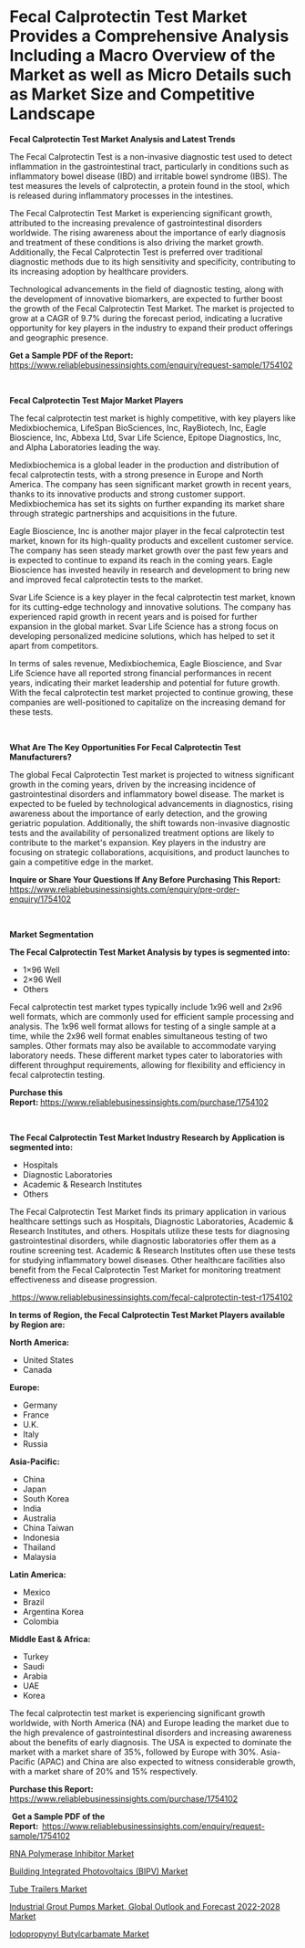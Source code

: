 <p><h1>Fecal Calprotectin Test Market Provides a Comprehensive Analysis Including a Macro Overview of the Market as well as Micro Details such as Market Size and Competitive Landscape</h1></p><p><strong>Fecal Calprotectin Test Market Analysis and Latest Trends</strong></p>
<p><p>The Fecal Calprotectin Test is a non-invasive diagnostic test used to detect inflammation in the gastrointestinal tract, particularly in conditions such as inflammatory bowel disease (IBD) and irritable bowel syndrome (IBS). The test measures the levels of calprotectin, a protein found in the stool, which is released during inflammatory processes in the intestines.</p><p>The Fecal Calprotectin Test Market is experiencing significant growth, attributed to the increasing prevalence of gastrointestinal disorders worldwide. The rising awareness about the importance of early diagnosis and treatment of these conditions is also driving the market growth. Additionally, the Fecal Calprotectin Test is preferred over traditional diagnostic methods due to its high sensitivity and specificity, contributing to its increasing adoption by healthcare providers.</p><p>Technological advancements in the field of diagnostic testing, along with the development of innovative biomarkers, are expected to further boost the growth of the Fecal Calprotectin Test Market. The market is projected to grow at a CAGR of 9.7% during the forecast period, indicating a lucrative opportunity for key players in the industry to expand their product offerings and geographic presence.</p></p>
<p><strong>Get a Sample PDF of the Report:&nbsp;</strong> <a href="https://www.reliablebusinessinsights.com/enquiry/request-sample/1754102">https://www.reliablebusinessinsights.com/enquiry/request-sample/1754102</a></p>
<p>&nbsp;</p>
<p><strong>Fecal Calprotectin Test Major Market Players</strong></p>
<p><p>The fecal calprotectin test market is highly competitive, with key players like Medixbiochemica, LifeSpan BioSciences, Inc, RayBiotech, Inc, Eagle Bioscience, Inc, Abbexa Ltd, Svar Life Science, Epitope Diagnostics, Inc, and Alpha Laboratories leading the way. </p><p>Medixbiochemica is a global leader in the production and distribution of fecal calprotectin tests, with a strong presence in Europe and North America. The company has seen significant market growth in recent years, thanks to its innovative products and strong customer support. Medixbiochemica has set its sights on further expanding its market share through strategic partnerships and acquisitions in the future.</p><p>Eagle Bioscience, Inc is another major player in the fecal calprotectin test market, known for its high-quality products and excellent customer service. The company has seen steady market growth over the past few years and is expected to continue to expand its reach in the coming years. Eagle Bioscience has invested heavily in research and development to bring new and improved fecal calprotectin tests to the market.</p><p>Svar Life Science is a key player in the fecal calprotectin test market, known for its cutting-edge technology and innovative solutions. The company has experienced rapid growth in recent years and is poised for further expansion in the global market. Svar Life Science has a strong focus on developing personalized medicine solutions, which has helped to set it apart from competitors.</p><p>In terms of sales revenue, Medixbiochemica, Eagle Bioscience, and Svar Life Science have all reported strong financial performances in recent years, indicating their market leadership and potential for future growth. With the fecal calprotectin test market projected to continue growing, these companies are well-positioned to capitalize on the increasing demand for these tests.</p></p>
<p>&nbsp;</p>
<p><strong>What Are The Key Opportunities For Fecal Calprotectin Test Manufacturers?</strong></p>
<p><p>The global Fecal Calprotectin Test market is projected to witness significant growth in the coming years, driven by the increasing incidence of gastrointestinal disorders and inflammatory bowel disease. The market is expected to be fueled by technological advancements in diagnostics, rising awareness about the importance of early detection, and the growing geriatric population. Additionally, the shift towards non-invasive diagnostic tests and the availability of personalized treatment options are likely to contribute to the market's expansion. Key players in the industry are focusing on strategic collaborations, acquisitions, and product launches to gain a competitive edge in the market.</p></p>
<p><strong>Inquire or Share Your Questions If Any Before Purchasing This Report:</strong> <a href="https://www.reliablebusinessinsights.com/enquiry/pre-order-enquiry/1754102">https://www.reliablebusinessinsights.com/enquiry/pre-order-enquiry/1754102</a></p>
<p>&nbsp;</p>
<p><strong>Market Segmentation</strong></p>
<p><strong>The Fecal Calprotectin Test Market Analysis by types is segmented into:</strong></p>
<p><ul><li>1×96 Well</li><li>2×96 Well</li><li>Others</li></ul></p>
<p><p>Fecal calprotectin test market types typically include 1x96 well and 2x96 well formats, which are commonly used for efficient sample processing and analysis. The 1x96 well format allows for testing of a single sample at a time, while the 2x96 well format enables simultaneous testing of two samples. Other formats may also be available to accommodate varying laboratory needs. These different market types cater to laboratories with different throughput requirements, allowing for flexibility and efficiency in fecal calprotectin testing.</p></p>
<p><strong>Purchase this Report:&nbsp;</strong><a href="https://www.reliablebusinessinsights.com/purchase/1754102">https://www.reliablebusinessinsights.com/purchase/1754102</a></p>
<p>&nbsp;</p>
<p><strong>The Fecal Calprotectin Test Market Industry Research by Application is segmented into:</strong></p>
<p><ul><li>Hospitals</li><li>Diagnostic Laboratories</li><li>Academic & Research Institutes</li><li>Others</li></ul></p>
<p><p>The Fecal Calprotectin Test Market finds its primary application in various healthcare settings such as Hospitals, Diagnostic Laboratories, Academic & Research Institutes, and others. Hospitals utilize these tests for diagnosing gastrointestinal disorders, while diagnostic laboratories offer them as a routine screening test. Academic & Research Institutes often use these tests for studying inflammatory bowel diseases. Other healthcare facilities also benefit from the Fecal Calprotectin Test Market for monitoring treatment effectiveness and disease progression.</p></p>
<p><a href="https://www.reliablebusinessinsights.com/fecal-calprotectin-test-r1754102">&nbsp;https://www.reliablebusinessinsights.com/fecal-calprotectin-test-r1754102</a></p>
<p><strong>In terms of Region, the Fecal Calprotectin Test Market Players available by Region are:</strong></p>
<p>
    <p> <strong> North America: </strong>
        <ul>
            <li>United States</li>
            <li>Canada</li>
        </ul>
        </p> 
    <p> <strong> Europe: </strong>
        <ul>
            <li>Germany</li>
            <li>France</li>
            <li>U.K.</li>
            <li>Italy</li>
            <li>Russia</li>
        </ul>
        </p> 
    <p> <strong> Asia-Pacific: </strong>
        <ul>
            <li>China</li>
            <li>Japan</li>
            <li>South Korea</li>
            <li>India</li>
            <li>Australia</li>
            <li>China Taiwan</li>
            <li>Indonesia</li>
            <li>Thailand</li>
            <li>Malaysia</li>
        </ul>
        </p> 
    <p> <strong> Latin America: </strong>
        <ul>
            <li>Mexico</li>
            <li>Brazil</li>
            <li>Argentina Korea</li>
            <li>Colombia</li>
        </ul>
        </p> 
    <p> <strong> Middle East & Africa: </strong>
        <ul>
            <li>Turkey</li>
            <li>Saudi</li>
            <li>Arabia</li>
            <li>UAE</li>
            <li>Korea</li>
        </ul>
    </p>
    </p>
<p><p>The fecal calprotectin test market is experiencing significant growth worldwide, with North America (NA) and Europe leading the market due to the high prevalence of gastrointestinal disorders and increasing awareness about the benefits of early diagnosis. The USA is expected to dominate the market with a market share of 35%, followed by Europe with 30%. Asia-Pacific (APAC) and China are also expected to witness considerable growth, with a market share of 20% and 15% respectively.</p></p>
<p><strong>Purchase this Report: </strong><a href="https://www.reliablebusinessinsights.com/purchase/1754102">https://www.reliablebusinessinsights.com/purchase/1754102</a></p>
<p>&nbsp;<strong>Get a Sample PDF of the Report:&nbsp;&nbsp;</strong><a href="https://www.reliablebusinessinsights.com/enquiry/request-sample/1754102">https://www.reliablebusinessinsights.com/enquiry/request-sample/1754102</a></p>
<p><strong></strong></p>
<p><p><a href="https://github.com/LarryPearsongXXfvf/Market-Research-Report-List-1/blob/main/rna-polymerase-inhibitor-market.md">RNA Polymerase Inhibitor Market</a></p><p><a href="https://www.linkedin.com/pulse/comprehensive-analysis-global-building-integrated-photovoltaics-uz3oe?trackingId=4puwEQStSMaFarWUiAuC6Q%3D%3D">Building Integrated Photovoltaics (BIPV) Market</a></p><p><a href="https://www.linkedin.com/pulse/global-tube-trailers-market-analysis-trends-forecasts-growth-mobce?trackingId=tNluE66eQL6QK%2Fn3qQ999A%3D%3D">Tube Trailers Market</a></p><p><a href="https://www.linkedin.com/pulse/global-industrial-grout-pumps-market-outlook-forecast-2022-2028-a7yxf?trackingId=aUy1dm1SS3K2L2CrzHy5lw%3D%3D">Industrial Grout Pumps Market, Global Outlook and Forecast 2022-2028 Market</a></p><p><a href="https://github.com/brendafegmorris532/Market-Research-Report-List-2/blob/main/iodopropynyl-butylcarbamate-market.md">Iodopropynyl Butylcarbamate Market</a></p></p>